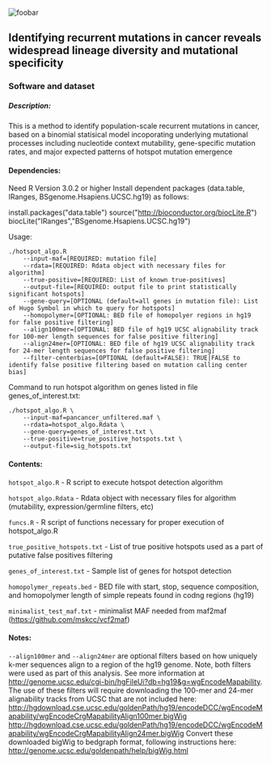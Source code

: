 ![foobar](http://i.giphy.com/LwhhZsEHFQgSs.gif)

## Identifying recurrent mutations in cancer reveals widespread lineage diversity and mutational specificity
### Software and dataset

##### Description: 
This is a method to identify population-scale recurrent mutations in cancer, based on a binomial
statisical model incoporating underlying mutational processes including nucleotide context
mutability, gene-specific mutation rates, and major expected patterns of hotspot mutation emergence

#### Dependencies:
Need R Version 3.0.2 or higher
Install dependent packages (data.table, IRanges, BSgenome.Hsapiens.UCSC.hg19) as follows:

install.packages("data.table")
source("http://bioconductor.org/biocLite.R")
biocLite("IRanges","BSgenome.Hsapiens.UCSC.hg19")

Usage:
```
./hotspot_algo.R
    --input-maf=[REQUIRED: mutation file]
    --rdata=[REQUIRED: Rdata object with necessary files for algorithm]
    --true-positive=[REQUIRED: List of known true-positives]
    --output-file=[REQUIRED: output file to print statistically significant hotspots]
    --gene-query=[OPTIONAL (default=all genes in mutation file): List of Hugo Symbol in which to query for hotspots]
    --homopolymer=[OPTIONAL: BED file of homopolyer regions in hg19 for false positive filtering]
    --align100mer=[OPTIONAL: BED file of hg19 UCSC alignability track for 100-mer length sequences for false positive filtering]
    --align24mer=[OPTIONAL: BED file of hg19 UCSC alignability track for 24-mer length sequences for false positive filtering]
    --filter-centerbias=[OPTIONAL (default=FALSE): TRUE|FALSE to identify false positive filtering based on mutation calling center bias]
```
Command to run hotspot algorithm on genes listed in file genes_of_interest.txt:
```
./hotspot_algo.R \
	--input-maf=pancancer_unfiltered.maf \
	--rdata=hotspot_algo.Rdata \
	--gene-query=genes_of_interest.txt \
	--true-positive=true_positive_hotspots.txt \
	--output-file=sig_hotspots.txt
```

#### Contents:
`hotspot_algo.R` - R script to execute hotspot detection algorithm

`hotspot_algo.Rdata` - Rdata object with necessary files for algorithm (mutability, expression/germline filters, etc)

`funcs.R` - R script of functions necessary for proper execution of hotspot_algo.R

`true_positive_hotspots.txt` - List of true positive hotspots used as a part of putative false positives filtering

`genes_of_interest.txt` - Sample list of genes for hotspot detection

`homopolymer_repeats.bed` - BED file with start, stop, sequence composition, and homopolymer length of simple repeats found in codng regions (hg19)

`minimalist_test_maf.txt` - minimalist MAF needed from maf2maf (https://github.com/mskcc/vcf2maf)

#### Notes:
`--align100mer` and `--align24mer` are optional filters based on how uniquely k-mer sequences align to a region of the hg19 genome. Note, both filters were used as part of this analysis. See more information at http://genome.ucsc.edu/cgi-bin/hgFileUi?db=hg19&g=wgEncodeMapability.
The use of these filters will require downloading the 100-mer and 24-mer alignability tracks from UCSC that are not included here:
	http://hgdownload.cse.ucsc.edu/goldenPath/hg19/encodeDCC/wgEncodeMapability/wgEncodeCrgMapabilityAlign100mer.bigWig
	http://hgdownload.cse.ucsc.edu/goldenPath/hg19/encodeDCC/wgEncodeMapability/wgEncodeCrgMapabilityAlign24mer.bigWig
Convert these downloaded bigWig to bedgraph format, following instructions here: http://genome.ucsc.edu/goldenpath/help/bigWig.html
